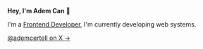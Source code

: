 **Hey, I'm Adem Can** 👋

I'm a [Frontend Developer](https://www.linkedin.com/in/ademcancertelll/), I'm currently developing web systems.

[@ademcertell on X &rarr;](https://x.com/ademcertell)
